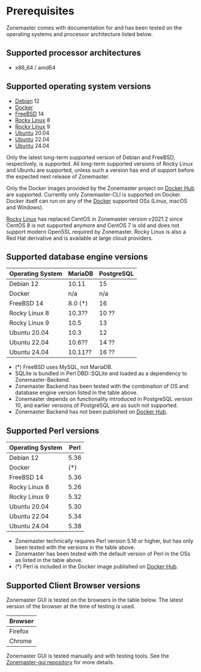 # Prerequisites

Zonemaster comes with documentation for and has been tested on the operating systems
and processor architecture listed below.

## Supported processor architectures

* x86_64 / amd64

## Supported operating system versions

* [Debian] 12
* [Docker]
* [FreeBSD] 14
* [Rocky Linux] 8
* [Rocky Linux] 9
* [Ubuntu] 20.04
* [Ubuntu] 22.04
* [Ubuntu] 24.04

Only the latest long-term supported version of Debian and FreeBSD, respectively,
is supported. All long-term supported versions of Rocky Linux and Ubuntu are
supported, unless such a version has end of support before the expected next
release of Zonemaster.

Only the Docker images provided by the Zonemaster project on [Docker Hub] are
supported. Currently only Zonemaster-CLI is supported on Docker. Docker itself
can run on any of the [Docker] supported OSs (Linux, macOS and Windows).

[Rocky Linux] has replaced CentOS in Zonemaster version v2021.2 since CentOS 8
is not supported anymore and CentOS 7 is old and does not support modern OpenSSL
required by Zonemaster. Rocky Linux is also a Red Hat derivative and is available
at large cloud providers.

## Supported database engine versions

Operating System | MariaDB | PostgreSQL
---------------- | --------| ---------------
Debian 12        | 10.11   | 15
Docker           | n/a     | n/a
FreeBSD 14       | 8.0 (*) | 16
Rocky Linux 8    | 10.3??  | 10 ??
Rocky Linux 9    | 10.5    | 13
Ubuntu 20.04     | 10.3    | 12
Ubuntu 22.04     | 10.6??  | 14 ??
Ubuntu 24.04     | 10.11?? | 16 ??

* (*) FreeBSD uses MySQL, not MariaDB.
* SQLite is bundled in Perl DBD::SQLite and loaded as a dependency to
  Zonemaster-Backend.
* Zonemaster Backend has been tested with the combination of OS and database
  engine version listed in the table above.
* Zonemaster depends on functionality introduced in PostgreSQL version 10, and
  earlier versions of PostgreSQL are as such not supported.
* Zonemaster Backend has not been published on [Docker Hub].

## Supported Perl versions

Operating System | Perl
---------------- | ----
Debian 12        | 5.36
Docker           | (*)
FreeBSD 14       | 5.36
Rocky Linux 8    | 5.26
Rocky Linux 9    | 5.32
Ubuntu 20.04     | 5.30
Ubuntu 22.04     | 5.34
Ubuntu 24.04     | 5.38


* Zonemaster technically requires Perl version 5.16 or higher, but has only been tested with the versions in the table above. 
* Zonemaster has been tested with the default version of Perl in the OSs as
  listed in the table above.
* (*) Perl is included in the Docker image published on [Docker Hub].

## Supported Client Browser versions

Zonemaster GUI is tested on the browsers in the table below.
The latest version of the browser at the time of testing is used.

Browser |
------- |
Firefox |
Chrome  |


Zonemaster GUI is tested manually and with testing tools. See the
[Zonemaster-gui repository][Zonemaster-GUI] for more details.

[Debian]:                              https://www.debian.org/
[Docker Hub]:                          https://hub.docker.com/u/zonemaster
[Docker]:                              https://www.docker.com/get-started/
[FreeBSD]:                             https://www.freebsd.org/
[Rocky Linux]:                         https://rockylinux.org/
[Ubuntu]:                              https://ubuntu.com/
[Zonemaster-GUI]:                      https://github.com/zonemaster/zonemaster-gui
